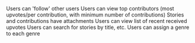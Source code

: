 Users can 'follow' other users
Users can view top contributors (most upvotes/per contribution, with minimum number of contributions)
Stories and contributions have attachments
Users can view list of recent received upvotes
Users can search for stories by title, etc.
Users can assign a genre to each genre
